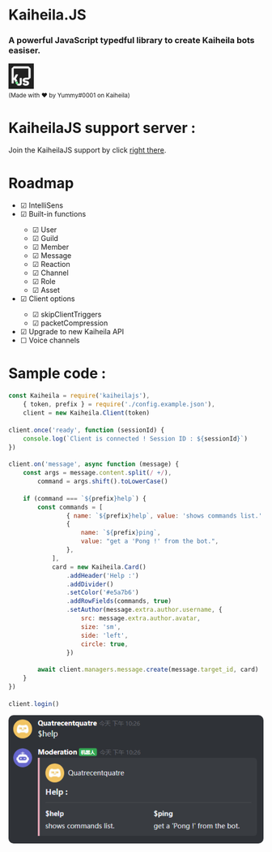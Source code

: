 # Kaiheila.JS
### A powerful JavaScript typedful library to create Kaiheila bots easiser.
<img src="assets/logo.png" width="50px" height="50px">
<br>
<small>(Made with ❤️ by Yummy#0001 on Kaiheila)</small>

<br>

# KaiheilaJS support server :
Join the KaiheilaJS support by click [right there](https://kaihei.co/qq794e).

# Roadmap
<ul>
    <li>&#9745;&nbsp;IntelliSens</li>
    <li>&#9745;&nbsp;Built-in functions</li>
    <ul>
        <li>&#9745;&nbsp;User</li>
        <li>&#9745;&nbsp;Guild</li>
        <li>&#9745;&nbsp;Member</li>
        <li>&#9745;&nbsp;Message</li>
        <li>&#9745;&nbsp;Reaction</li>
        <li>&#9745;&nbsp;Channel</li>
        <li>&#9745;&nbsp;Role</li>
        <li>&#9745;&nbsp;Asset</li>
    </ul>
    <li>&#9745;&nbsp;Client options</li>
    <ul>
        <li>&#9745;&nbsp;skipClientTriggers</li>
        <li>&#9745;&nbsp;packetCompression</li>
    </ul>
    <li>&#9745;&nbsp;Upgrade to new Kaiheila API</li>
    <li>&#9744;&nbsp;Voice channels</li>
</ul>

# Sample code :
```js
const Kaiheila = require('kaiheilajs'),
    { token, prefix } = require('./config.example.json'),
    client = new Kaiheila.Client(token)

client.once('ready', function (sessionId) {
    console.log(`Client is connected ! Session ID : ${sessionId}`)
})

client.on('message', async function (message) {
    const args = message.content.split(/ +/),
        command = args.shift().toLowerCase()

    if (command === `${prefix}help`) {
        const commands = [
                { name: `${prefix}help`, value: 'shows commands list.' },
                {
                    name: `${prefix}ping`,
                    value: "get a 'Pong !' from the bot.",
                },
            ],
            card = new Kaiheila.Card()
                .addHeader('Help :')
                .addDivider()
                .setColor('#e5a7b6')
                .addRowFields(commands, true)
                .setAuthor(message.extra.author.username, {
                    src: message.extra.author.avatar,
                    size: 'sm',
                    side: 'left',
                    circle: true,
                })

        await client.managers.message.create(message.target_id, card)
    }
})

client.login()
```

<img src="assets/default.png" style="border-radius: 10px">